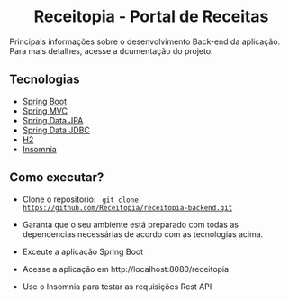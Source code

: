 <h1 align="center"> Receitopia - Portal de Receitas </h1>
Principais informações sobre o desenvolvimento Back-end da aplicação. Para mais detalhes, acesse a dcumentação do projeto. 

<h2> Tecnologias </h2>

 * [Spring Boot](https://spring.io/projects/spring-boot) 
 * [Spring MVC](https://docs.spring.io/spring-framework/reference/web/webmvc.html)
 * [Spring Data JPA](https://spring.io/projects/spring-data-jpa)
 * [Spring Data JDBC](https://spring.io/projects/spring-data-jdbc)
 * [H2](https://h2database.com/html/main.html)
 * [Insomnia](https://insomnia.rest/)

<h2> Como executar? </h2>

* Clone o repositorio: <code> git clone https://github.com/Receitopia/receitopia-backend.git </code>

* Garanta que o seu ambiente está preparado com todas as dependencias necessárias de acordo com as tecnologias acima. 

* Exceute a aplicação Spring Boot

* Acesse a aplicação em http://localhost:8080/receitopia

* Use o Insomnia para testar as requisições Rest API
